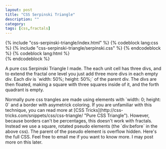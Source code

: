 ```yaml
---
layout: post
title: "CSS Serpinski Triangle"
description: ""
category: 
tags: [css,fractals]
---
```


<ur-tabs>
  <ur-tab id="demo">
    {% include "css-serpinski-triangle/index.html" %}
  </ur-tab>
  <ur-tab id="css">
{% codeblock lang:css %}
{% include "css-serpinski-triangle/serpinski.css" %}
{% endcodeblock %}
  </ur-tab>
  <ur-tab id="html">
{% codeblock lang:html %}
    <div id="serpinski">
      <div>
        <div></div> <!--               -->
        <div></div> <!-- One unit cell -->
        <div></div> <!--               -->
      </div>
    </div>
{% endcodeblock %}
  </ur-tab>
</ur-tabs>

<p>A pure css Serpinski Triangle I made. The each unit cell has three divs, and to extend the fractal one level you just add three more divs in each empty div. Each div is `width: 50%; height: 50%;` of the parent div. The divs are then floated, making a square with three squares inside of it, and the forth quadrant is empty.</p>

<p>Normally pure css trangles are made using elements with `width: 0; height: 0` and a border with asymetrick coloring. If you are unfamiliar with this technique, you can read more at [CSS Tricks](http://css-tricks.com/snippets/css/css-triangle/ "Pure CSS Triangle"). However, because borders can't be percentages, this doesn't work with fractals. Instead we use a square, rotated pseudo elements (the `div:before` in the above css). The parent of the pseudo element is overflow hidden. Here's the full CSS. Feel free to email me if you want to know more. I may post more on this later.</p>
